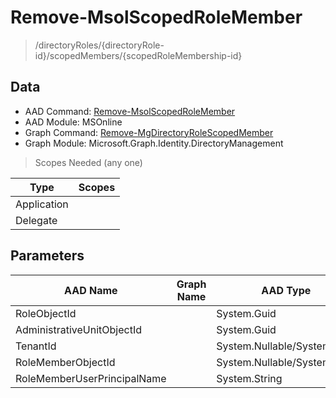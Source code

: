 # Remove-MsolScopedRoleMember

> /directoryRoles/{directoryRole-id}/scopedMembers/{scopedRoleMembership-id}

## Data

+ AAD Command: [Remove-MsolScopedRoleMember](https://docs.microsoft.com/en-us/powershell/module/MSOnline/Remove-MsolScopedRoleMember)
+ AAD Module: MSOnline
+ Graph Command: [Remove-MgDirectoryRoleScopedMember](https://docs.microsoft.com/en-us/powershell/module/Microsoft.Graph.Identity.DirectoryManagement/Remove-MgDirectoryRoleScopedMember)
+ Graph Module: Microsoft.Graph.Identity.DirectoryManagement

> Scopes Needed (any one)

|Type|Scopes|
|---|---|
|Application||
|Delegate||

## Parameters

|AAD Name|Graph Name|AAD Type|Graph Type|Infos|
|---|---|---|---|---|
|RoleObjectId||System.Guid|||
|AdministrativeUnitObjectId||System.Guid|||
|TenantId||System.Nullable/System.Guid|||
|RoleMemberObjectId||System.Nullable/System.Guid|||
|RoleMemberUserPrincipalName||System.String|||

